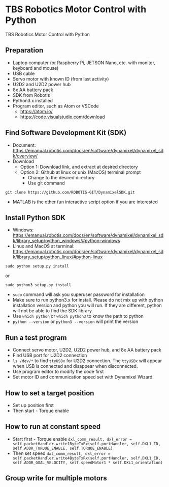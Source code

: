 # TBS Robotics Motor Control with Python
TBS Robotics Motor Control with Python
## Preparation
- Laptop computer (or Raspberry Pi, JETSON Nano, etc. with monitor, keyboard and mouse)
- USB cable
- Servo motor with known ID (from last activity)
- U2D2 and U2D2 power hub
- 8x AA battery pack
- SDK from Robotis
- Python3.x installed
- Program editor, such as Atom or VSCode
  - https://atom.io/
  - https://code.visualstudio.com/download 
## Find Software Development Kit (SDK)
- Document: https://emanual.robotis.com/docs/en/software/dynamixel/dynamixel_sdk/overview/
- Download
  - Option 1: Download link, and extract at desired directory
  - Option 2: Github at linux or unix (MacOS) terminal prompt
    - Change to the desired directory
    - Use git command
```
git clone https://github.com/ROBOTIS-GIT/DynamixelSDK.git
```
- MATLAB is the other fun interactive script option if you are interested
## Install Python SDK
- Windows: https://emanual.robotis.com/docs/en/software/dynamixel/dynamixel_sdk/library_setup/python_windows/#python-windows
- Linux and MacOS at terminal: https://emanual.robotis.com/docs/en/software/dynamixel/dynamixel_sdk/library_setup/python_linux/#python-linux
```
sudo python setup.py install
```
or
```
sudo python3 setup.py install
```
- `sudo` command will ask you superuser password for installation
- Make sure to run python3.x for install. Please do not mix up with python installation version and python you will run. If they are different, python will not be able to find the SDK library.
- Use `which python` or `which python3` to know the path to python
- `python --version` or `python3 --version` will print the version
## Run a test program
- Connect servo motor, U2D2, U2D2 power hub, and 8x AA battery pack
- Find USB port for U2D2 connection
- `ls /dev/*` to find `ttyUSBx` for U2D2 connection. The `ttyUSBx` will appear when USB is connected and disappear when disconnected.
- Use program editor to modify the code first
- Set motor ID and communication speed set with Dynamixel Wizard
## How to set a target position
- Set up position first
- Then start - Torque enable
## How to run at constant speed
- Start first - Torque enable
```dxl_comm_result, dxl_error = self.packetHandler.write1ByteTxRx(self.portHandler, self.DXL1_ID, self.ADDR_TORQUE_ENABLE, self.TORQUE_ENABLE)```
- Then set speed
```dxl_comm_result, dxl_error = self.packetHandler.write4ByteTxRx(self.portHandler, self.DXL1_ID, self.ADDR_GOAL_VELOCITY, self.speedMotor1 * self.DXL1_orientation)```
## Group write for multiple motors

